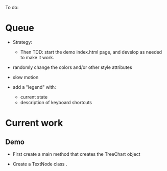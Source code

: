 To do:

# Queue

* Strategy:
    * Then TDD: start the demo index.html page, and develop as needed to make
      it work.


* randomly change the colors and/or other style attributes
* slow motion
* add a "legend" with:
    * current state
    * description of keyboard shortcuts



Current work
============

## Demo

* First create a main method that creates the TreeChart object

* Create a TextNode class .
